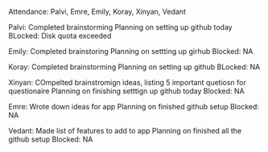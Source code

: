 Attendance: Palvi, Emre, Emily, Koray, Xinyan, Vedant

Palvi:
    Completed brainstorming
    Planning on setting up github today
    BLocked: Disk quota exceeded

Emily:
    Completed brainstoring
    Planning on settting up girhub
    Blocked: NA

Koray:
    Completed brainstorming
    Planning on setting up github
    BLocked: NA

Xinyan:
    COmpelted brainstromign ideas, listing 5 important quetiosn for questionaire
    Planning on finishing setttign up github today
    Blocked: NA

Emre:
    Wrote down ideas for app
    Planning on finished github setup
    Blocked: NA

Vedant:
    Made list of features to add to app
    Planning on finished all the github setup
    Blocked: NA